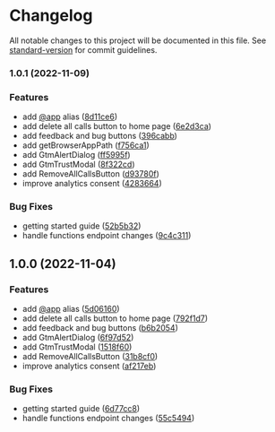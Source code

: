 # Changelog

All notable changes to this project will be documented in this file. See [standard-version](https://github.com/conventional-changelog/standard-version) for commit guidelines.

### 1.0.1 (2022-11-09)


### Features

* add [@app](https://github.com/app) alias ([8d11ce6](https://github.com/unitless-io/browser-app/commit/8d11ce6d4b2f825a575c796866c26abfca4ea7a0))
* add delete all calls button to home page ([6e2d3ca](https://github.com/unitless-io/browser-app/commit/6e2d3caea4f135e769f2dda0ecd1c021eb0f1cfe))
* add feedback and bug buttons ([396cabb](https://github.com/unitless-io/browser-app/commit/396cabbf48c4be2e1d84d9a750693b3f56a5a47f))
* add getBrowserAppPath ([f756ca1](https://github.com/unitless-io/browser-app/commit/f756ca168b074b89502493eb8c65c0fefdb7c5df))
* add GtmAlertDialog ([ff5995f](https://github.com/unitless-io/browser-app/commit/ff5995fb732cd8011e0f58d4ed06f5fc0e835b0b))
* add GtmTrustModal ([8f322cd](https://github.com/unitless-io/browser-app/commit/8f322cdc82db9fda5759f72ffeb0e328c8d8ffbd))
* add RemoveAllCallsButton ([d93780f](https://github.com/unitless-io/browser-app/commit/d93780f46007ee4c2bb1960ec4c709612227ccec))
* improve analytics consent ([4283664](https://github.com/unitless-io/browser-app/commit/4283664d8cc94c80dc0a39a3f036b34fe2d8748a))


### Bug Fixes

* getting started guide ([52b5b32](https://github.com/unitless-io/browser-app/commit/52b5b3269a6df0f7169aa96787ef8bb607b468a3))
* handle functions endpoint changes ([9c4c311](https://github.com/unitless-io/browser-app/commit/9c4c3110fd7fd31aef305df6711f05d09944abb2))

## 1.0.0 (2022-11-04)


### Features

* add [@app](https://github.com/app) alias ([5d06160](https://github.com/unitless-io/browser-app/commit/5d06160e8a28c68eb871ab2110a211206dbae3eb))
* add delete all calls button to home page ([792f1d7](https://github.com/unitless-io/browser-app/commit/792f1d729ad0cdced2ba2ee34c222b87e9eed14f))
* add feedback and bug buttons ([b6b2054](https://github.com/unitless-io/browser-app/commit/b6b20544dc085f8226c40ad84fa12f1f0b103e78))
* add GtmAlertDialog ([6f97d52](https://github.com/unitless-io/browser-app/commit/6f97d523af39e541ac8812a6755767b9b113da7f))
* add GtmTrustModal ([1518f60](https://github.com/unitless-io/browser-app/commit/1518f607368982fad093c3fccd06ffdf15b568c0))
* add RemoveAllCallsButton ([31b8cf0](https://github.com/unitless-io/browser-app/commit/31b8cf079c88e2258b3c8c9808bc8241ab1ac8fa))
* improve analytics consent ([af217eb](https://github.com/unitless-io/browser-app/commit/af217eb4cfa5a179ef59ab8fcbf781361e63a36a))


### Bug Fixes

* getting started guide ([6d77cc8](https://github.com/unitless-io/browser-app/commit/6d77cc828614b21d4f917824a30254c88417e918))
* handle functions endpoint changes ([55c5494](https://github.com/unitless-io/browser-app/commit/55c54945763986aa9c5b0bab4020314ac1cf7fb0))
